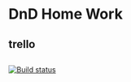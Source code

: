 # DnD Home Work
## trello

## 
## 



[![Build status](https://ci.appveyor.com/api/projects/status/7f81kh43q59sa22d?svg=true)](https://ci.appveyor.com/project/Polya008/dnd-2)
